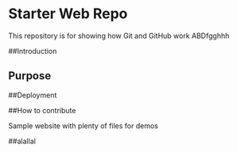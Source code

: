# Starter Web Repo

This repository is for showing how Git and GitHub work
ABDfgghhh

##Introduction

## Purpose

##Deployment

##How to contribute

Sample website with plenty of files for demos

##alallal
